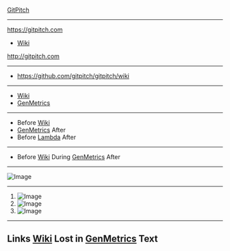 
[GitPitch](https://gitpitch.com)

---

https://gitpitch.com

- [Wiki](https://github.com/gitpitch/gitpitch/wiki)

http://gitpitch.com

---

- https://github.com/gitpitch/gitpitch/wiki

---

- [Wiki](https://github.com/gitpitch/gitpitch/wiki)
- [GenMetrics](https://github.com/onetapbeyond/gen_metrics)

---

- Before [Wiki](https://github.com/gitpitch/gitpitch/wiki)
- [GenMetrics](https://github.com/onetapbeyond/gen_metrics) After
- Before [Lambda](https://github.com/onetapbeyond/lambda-spark-executor) After

---

- Before [Wiki](https://github.com/gitpitch/gitpitch/wiki) During [GenMetrics](https://github.com/onetapbeyond/gen_metrics) After

---

![Image](https://gitpitch.com/texas-rangers.png)

---

1. ![Image](https://gitpitch.com/texas-rangers.png)
2. ![Image](https://gitpitch.com/texas-rangers.png)
3. ![Image](https://gitpitch.com/texas-rangers.png)

---

## Links [Wiki](https://github.com/gitpitch/gitpitch/wiki) Lost in [GenMetrics](https://github.com/onetapbeyond/gen_metrics) Text


